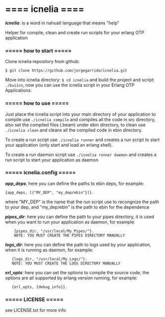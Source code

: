 ==== icnelia ==== 
====

 ***icnelia***: is a word in nahuatl language that means "help"

 Helper for compile, clean and create run scripts for your erlang OTP application

### ===== how to start =====

 Clone icnelia repository from github:

	$ git clone https://github.com/jorgegarrido/icnelia.git

 Move into icnelia directory: ```$ cd icnelia``` and build the project and script: ```./buiicn```, now you can use 
 the icnelia script in your Erlang OTP Applications.

### ===== how to use =====

 Just place the icnelia script into your main directory of your application to compile use ```./icnelia compile``` and 
 compiles all the code in src directory, also set the compiled files (.beam) under ebin directory, to 
 clean use ```./icnelia clean``` and cleans all the compiled code in ebin directory.

 To create a run script use ```./icnelia runner``` and creates a run script to start your application 
 (only start and load an erlang shell).

 To create a run daemon script use ```./icnelia runner daemon``` and creates a run script to start your application 
 as daemon

### ===== icnelia.config =====
 
 ***app_deps***: here you can define the paths to ebin deps, for example:
		
	{app_deps, [{"MY_DEP", "my_dep/ebin"}]}.

 where "MY_DEP" is the name that the run script use to recongnize the path to your dep, and "my_dep/ebin" is the path 
 to ebin for the dependence

 ***pipes_dir***: here you can define the path to your pipes directory, it is used when you want to run your application as daemon, for example:

	    {pipes_dir, "/usr/local/My_Pipes/"}.	    
	    NOTE: YOU MUST CREATE THE PIPES DIRECTORY MANUALLY
 
 ***logs_dir***: here you can define the path to logs used by your application, when it is running as daemon, for example:

	   {logs_dir, "/usr/local/My_Logs/"}.
	   NOTE: YOU MUST CREATE THE LOGS DIRECTORY MANUALLY

 ***erl_opts***: here you can set the options to compile the source code, the options are all supported by erlang version running, for example:

	   {erl_opts, [debug_info]}.

### ===== LICENSE =====
 
 see LICENSE.txt for more info
